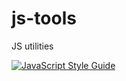 # js-tools

JS utilities

[![JavaScript Style Guide](https://img.shields.io/badge/code_style-standard-brightgreen.svg)](https://standardjs.com)
